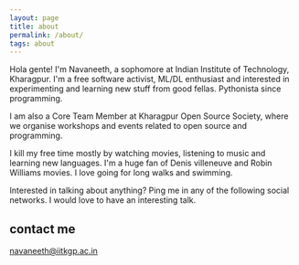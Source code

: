 ```yaml
---
layout: page
title: about
permalink: /about/
tags: about
---
```


Hola gente! I'm Navaneeth, a sophomore at Indian Institute of Technology, Kharagpur. I'm a free software activist, ML/DL enthusiast and interested in experimenting and learning new stuff from good fellas. Pythonista since programming.

I am also a Core Team Member at Kharagpur Open Source Society, where we organise workshops and events related to open source and programming.

I kill my free time mostly by watching movies, listening to music and learning new languages. I'm a huge fan of Denis villeneuve and Robin Williams movies. I love going for long walks and swimming.

Interested in talking about anything? Ping me in any of the following social networks. I would love to have an interesting talk.

## contact me

[navaneeth@iitkgp.ac.in](mailto:navaneeth@iitkgp.ac.in)
